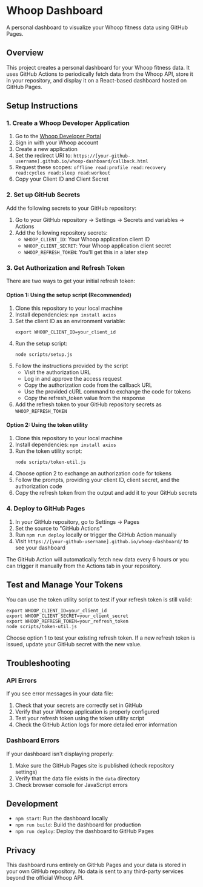 # Whoop Dashboard

A personal dashboard to visualize your Whoop fitness data using GitHub Pages.

## Overview

This project creates a personal dashboard for your Whoop fitness data. It uses GitHub Actions to periodically fetch data from the Whoop API, store it in your repository, and display it on a React-based dashboard hosted on GitHub Pages.

## Setup Instructions

### 1. Create a Whoop Developer Application

1. Go to the [Whoop Developer Portal](https://developer.whoop.com/dashboard)
2. Sign in with your Whoop account
3. Create a new application
4. Set the redirect URI to: `https://[your-github-username].github.io/whoop-dashboard/callback.html`
5. Request these scopes: `offline read:profile read:recovery read:cycles read:sleep read:workout`
6. Copy your Client ID and Client Secret

### 2. Set up GitHub Secrets

Add the following secrets to your GitHub repository:

1. Go to your GitHub repository → Settings → Secrets and variables → Actions
2. Add the following repository secrets:
   - `WHOOP_CLIENT_ID`: Your Whoop application client ID
   - `WHOOP_CLIENT_SECRET`: Your Whoop application client secret
   - `WHOOP_REFRESH_TOKEN`: You'll get this in a later step

### 3. Get Authorization and Refresh Token

There are two ways to get your initial refresh token:

#### Option 1: Using the setup script (Recommended)

1. Clone this repository to your local machine
2. Install dependencies: `npm install axios`
3. Set the client ID as an environment variable:
   ```
   export WHOOP_CLIENT_ID=your_client_id
   ```
4. Run the setup script:
   ```
   node scripts/setup.js
   ```
5. Follow the instructions provided by the script
   - Visit the authorization URL
   - Log in and approve the access request
   - Copy the authorization code from the callback URL
   - Use the provided cURL command to exchange the code for tokens
   - Copy the refresh_token value from the response
6. Add the refresh token to your GitHub repository secrets as `WHOOP_REFRESH_TOKEN`

#### Option 2: Using the token utility

1. Clone this repository to your local machine
2. Install dependencies: `npm install axios`
3. Run the token utility script:
   ```
   node scripts/token-util.js
   ```
4. Choose option 2 to exchange an authorization code for tokens
5. Follow the prompts, providing your client ID, client secret, and the authorization code
6. Copy the refresh token from the output and add it to your GitHub secrets

### 4. Deploy to GitHub Pages

1. In your GitHub repository, go to Settings → Pages
2. Set the source to "GitHub Actions"
3. Run `npm run deploy` locally or trigger the GitHub Action manually
4. Visit `https://[your-github-username].github.io/whoop-dashboard/` to see your dashboard

The GitHub Action will automatically fetch new data every 6 hours or you can trigger it manually from the Actions tab in your repository.

## Test and Manage Your Tokens

You can use the token utility script to test if your refresh token is still valid:

```
export WHOOP_CLIENT_ID=your_client_id
export WHOOP_CLIENT_SECRET=your_client_secret
export WHOOP_REFRESH_TOKEN=your_refresh_token
node scripts/token-util.js
```

Choose option 1 to test your existing refresh token. If a new refresh token is issued, update your GitHub secret with the new value.

## Troubleshooting

### API Errors

If you see error messages in your data file:

1. Check that your secrets are correctly set in GitHub
2. Verify that your Whoop application is properly configured
3. Test your refresh token using the token utility script
4. Check the GitHub Action logs for more detailed error information

### Dashboard Errors

If your dashboard isn't displaying properly:

1. Make sure the GitHub Pages site is published (check repository settings)
2. Verify that the data file exists in the `data` directory
3. Check browser console for JavaScript errors

## Development

- `npm start`: Run the dashboard locally
- `npm run build`: Build the dashboard for production
- `npm run deploy`: Deploy the dashboard to GitHub Pages

## Privacy

This dashboard runs entirely on GitHub Pages and your data is stored in your own GitHub repository. No data is sent to any third-party services beyond the official Whoop API.